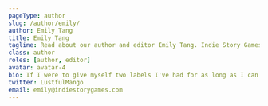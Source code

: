 ```yaml
---
pageType: author
slug: /author/emily/
author: Emily Tang
title: Emily Tang
tagline: Read about our author and editor Emily Tang. Indie Story Games is an indie gaming website focused on games with stories to tell and the developers behind them.
class: author
roles: [author, editor]
avatar: avatar-4
bio: If I were to give myself two labels I've had for as long as I can remember, it would be gamer and writer. By writing about games, I'm able to combine my two passions, which is awesome! Of course as a writer, I love a good story, so you'll no doubt see a lot of story-heavy titles from me.
twitter: LustfulMango
email: emily@indiestorygames.com
---
```


